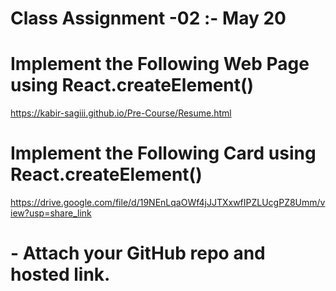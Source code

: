 # Class Assignment -02  :- May 20

#  Implement the Following Web Page using React.createElement()
https://kabir-sagiii.github.io/Pre-Course/Resume.html

#  Implement the Following Card using React.createElement()
https://drive.google.com/file/d/19NEnLqaOWf4jJJTXxwfIPZLUcgPZ8Umm/view?usp=share_link

# - Attach your GitHub repo and hosted link.